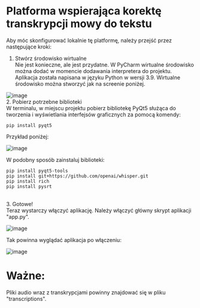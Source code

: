 # Platforma wspierająca korektę transkrypcji mowy do tekstu

Aby móc skonfigurować lokalnie tę platformę, należy przejść przez następujące kroki:
<br />
1. Stwórz środowisko wirtualne <br />
Nie jest konieczne, ale jest przydatne. W PyCharm wirtualne środowisko można dodać w momencie dodawania interpretera do projektu. Aplikacja została napisana w języku Python w wersji 3.9. Wirtualne środowisko można stworzyć jak na screenie poniżej.

![image](https://user-images.githubusercontent.com/56301469/201491354-394e1d77-21b5-4c43-a41d-1350c00c6b6c.png)
<br />
2. Pobierz potrzebne biblioteki <br />
W terminalu, w miejscu projektu pobierz bibliotekę PyQt5 służąca do tworzenia i wyświetlania interfejsów graficznych za pomocą komendy:
```
pip install pyqt5
``` 
Przykład poniżej:

![image](https://user-images.githubusercontent.com/56301469/201491494-cf7646c2-8965-4302-8f35-8c050b6f3bc0.png)

W podobny sposób zainstaluj biblioteki:
```
pip install pyqt5-tools
pip install git+https://github.com/openai/whisper.git 
pip install rich
pip install pysrt
```
<br />
3. Gotowe! <br />
Teraz wystarczy włączyć aplikację. Należy włączyć główny skrypt aplikacji "app.py".

![image](https://user-images.githubusercontent.com/56301469/201491630-0d95c170-2eae-4081-972c-f1774e3b0f28.png)
<br />

Tak powinna wyglądać aplikacja po włączeniu:

![image](https://user-images.githubusercontent.com/56301469/201491684-e4e74f86-2fe8-44e8-a503-270840d1298e.png)


# Ważne:

Pliki audio wraz z transkrypcjami powinny znajdować się w pliku "transcriptions".

